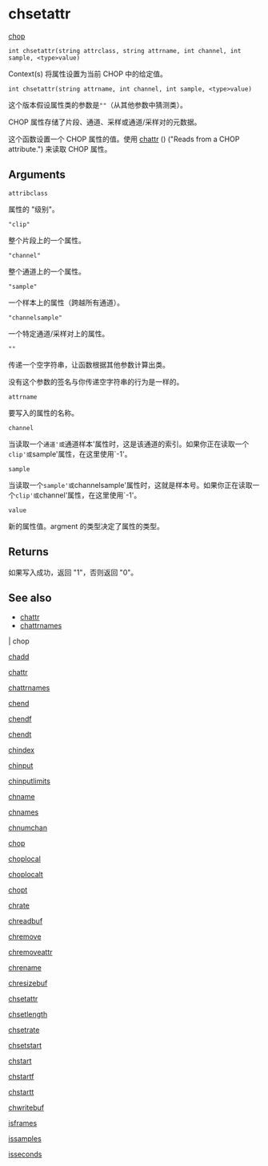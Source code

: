 # chsetattr

[chop](../contexts/chop.html)

`int chsetattr(string attrclass, string attrname, int channel, int sample, <type>value)`

Context(s) 将属性设置为当前 CHOP 中的给定值。

`int chsetattr(string attrname, int channel, int sample, <type>value)`

这个版本假设属性类的参数是`""`（从其他参数中猜测类）。

CHOP 属性存储了片段、通道、采样或通道/采样对的元数据。

这个函数设置一个 CHOP 属性的值。使用 [chattr](chattr.html) () ("Reads from a CHOP attribute.") 来读取 CHOP 属性。

## Arguments

`attribclass`

属性的 "级别"。

`"clip"`

整个片段上的一个属性。

`"channel"`

整个通道上的一个属性。

`"sample"`

一个样本上的属性（跨越所有通道）。

`"channelsample"`

一个特定通道/采样对上的属性。

`""`

传递一个空字符串，让函数根据其他参数计算出类。

没有这个参数的签名与你传递空字符串的行为是一样的。

`attrname`

要写入的属性的名称。

`channel`

当读取一个`通道'或`通道样本'属性时，这是该通道的索引。如果你正在读取一个`clip'或`sample'属性，在这里使用`-1'。

`sample`

当读取一个`sample'或`channelsample'属性时，这就是样本号。如果你正在读取一个`clip'或`channel'属性，在这里使用`-1'。

`value`

新的属性值。argment 的类型决定了属性的类型。

## Returns

如果写入成功，返回 "1"，否则返回 "0"。

## See also

- [chattr](chattr.html)
- [chattrnames](chattrnames.html)

|
chop

[chadd](chadd.html)

[chattr](chattr.html)

[chattrnames](chattrnames.html)

[chend](chend.html)

[chendf](chendf.html)

[chendt](chendt.html)

[chindex](chindex.html)

[chinput](chinput.html)

[chinputlimits](chinputlimits.html)

[chname](chname.html)

[chnames](chnames.html)

[chnumchan](chnumchan.html)

[chop](chop.html)

[choplocal](choplocal.html)

[choplocalt](choplocalt.html)

[chopt](chopt.html)

[chrate](chrate.html)

[chreadbuf](chreadbuf.html)

[chremove](chremove.html)

[chremoveattr](chremoveattr.html)

[chrename](chrename.html)

[chresizebuf](chresizebuf.html)

[chsetattr](chsetattr.html)

[chsetlength](chsetlength.html)

[chsetrate](chsetrate.html)

[chsetstart](chsetstart.html)

[chstart](chstart.html)

[chstartf](chstartf.html)

[chstartt](chstartt.html)

[chwritebuf](chwritebuf.html)

[isframes](isframes.html)

[issamples](issamples.html)

[isseconds](isseconds.html)
